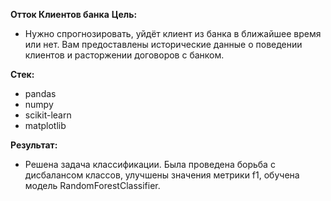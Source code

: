 **Отток Клиентов банка**
**Цель:** 
* Нужно спрогнозировать, уйдёт клиент из банка в ближайшее время или нет. Вам предоставлены исторические данные о поведении клиентов и расторжении договоров с банком.

**Стек:** 
* pandas 
* numpy 
* scikit-learn
* matplotlib

**Результат:** 
* Решена задача классификации. Была проведена борьба с дисбалансом классов, улучшены значения метрики f1, обучена модель RandomForestClassifier.
